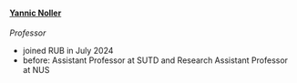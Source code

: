 #### [Yannic Noller](https://yannicnoller.github.io)
*Professor*

* joined RUB in July 2024
* before: Assistant Professor at SUTD and Research Assistant Professor at NUS
